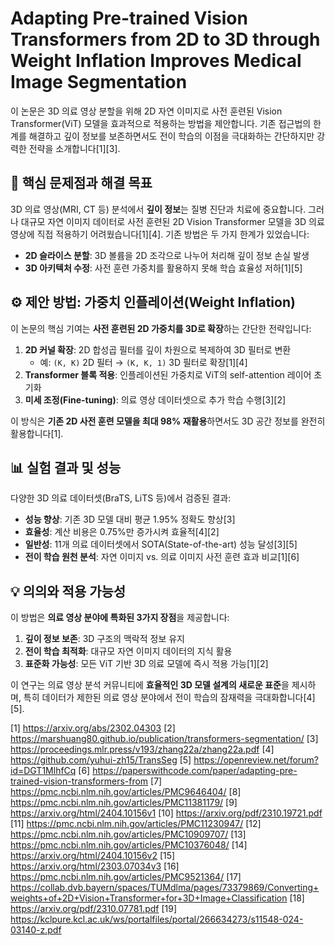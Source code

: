 # Adapting Pre-trained Vision Transformers from 2D to 3D through Weight Inflation Improves Medical Image Segmentation

이 논문은 3D 의료 영상 분할을 위해 2D 자연 이미지로 사전 훈련된 Vision Transformer(ViT) 모델을 효과적으로 적용하는 방법을 제안합니다. 기존 접근법의 한계를 해결하고 깊이 정보를 보존하면서도 전이 학습의 이점을 극대화하는 간단하지만 강력한 전략을 소개합니다[1][3].

## 📌 핵심 문제점과 해결 목표
3D 의료 영상(MRI, CT 등) 분석에서 **깊이 정보**는 질병 진단과 치료에 중요합니다. 그러나 대규모 자연 이미지 데이터로 사전 훈련된 2D Vision Transformer 모델을 3D 의료 영상에 직접 적용하기 어려웠습니다[1][4]. 기존 방법은 두 가지 한계가 있었습니다:
- **2D 슬라이스 분할**: 3D 볼륨을 2D 조각으로 나누어 처리해 깊이 정보 손실 발생
- **3D 아키텍처 수정**: 사전 훈련 가중치를 활용하지 못해 학습 효율성 저하[1][5]

## ⚙️ 제안 방법: 가중치 인플레이션(Weight Inflation)
이 논문의 핵심 기여는 **사전 훈련된 2D 가중치를 3D로 확장**하는 간단한 전략입니다:
1. **2D 커널 확장**: 2D 합성곱 필터를 깊이 차원으로 복제하여 3D 필터로 변환
   - 예: `(K, K)` 2D 필터 → `(K, K, 1)` 3D 필터로 확장[1][4]
2. **Transformer 블록 적용**: 인플레이션된 가중치로 ViT의 self-attention 레이어 초기화
3. **미세 조정(Fine-tuning)**: 의료 영상 데이터셋으로 추가 학습 수행[3][2]

이 방식은 **기존 2D 사전 훈련 모델을 최대 98% 재활용**하면서도 3D 공간 정보를 완전히 활용합니다[1].

## 📊 실험 결과 및 성능
다양한 3D 의료 데이터셋(BraTS, LiTS 등)에서 검증된 결과:
- **성능 향상**: 기존 3D 모델 대비 평균 1.95% 정확도 향상[3]
- **효율성**: 계산 비용은 0.75%만 증가시켜 효율적[4][2]
- **일반성**: 11개 의료 데이터셋에서 SOTA(State-of-the-art) 성능 달성[3][5]
- **전이 학습 원천 분석**: 자연 이미지 vs. 의료 이미지 사전 훈련 효과 비교[1][6]

## 💡 의의와 적용 가능성
이 방법은 **의료 영상 분야에 특화된 3가지 장점**을 제공합니다:
1. **깊이 정보 보존**: 3D 구조의 맥락적 정보 유지
2. **전이 학습 최적화**: 대규모 자연 이미지 데이터의 지식 활용
3. **표준화 가능성**: 모든 ViT 기반 3D 의료 모델에 즉시 적용 가능[1][2]

이 연구는 의료 영상 분석 커뮤니티에 **효율적인 3D 모델 설계의 새로운 표준**을 제시하며, 특히 데이터가 제한된 의료 영상 분야에서 전이 학습의 잠재력을 극대화합니다[4][5].

[1] https://arxiv.org/abs/2302.04303
[2] https://marshuang80.github.io/publication/transformers-segmentation/
[3] https://proceedings.mlr.press/v193/zhang22a/zhang22a.pdf
[4] https://github.com/yuhui-zh15/TransSeg
[5] https://openreview.net/forum?id=DGT1MlhfCq
[6] https://paperswithcode.com/paper/adapting-pre-trained-vision-transformers-from
[7] https://pmc.ncbi.nlm.nih.gov/articles/PMC9646404/
[8] https://pmc.ncbi.nlm.nih.gov/articles/PMC11381179/
[9] https://arxiv.org/html/2404.10156v1
[10] https://arxiv.org/pdf/2310.19721.pdf
[11] https://pmc.ncbi.nlm.nih.gov/articles/PMC11230947/
[12] https://pmc.ncbi.nlm.nih.gov/articles/PMC10909707/
[13] https://pmc.ncbi.nlm.nih.gov/articles/PMC10376048/
[14] https://arxiv.org/html/2404.10156v2
[15] https://arxiv.org/html/2303.07034v3
[16] https://pmc.ncbi.nlm.nih.gov/articles/PMC9521364/
[17] https://collab.dvb.bayern/spaces/TUMdlma/pages/73379869/Converting+weights+of+2D+Vision+Transformer+for+3D+Image+Classification
[18] https://arxiv.org/pdf/2310.07781.pdf
[19] https://kclpure.kcl.ac.uk/ws/portalfiles/portal/266634273/s11548-024-03140-z.pdf
